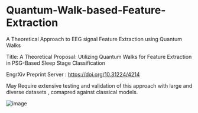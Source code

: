 # Quantum-Walk-based-Feature-Extraction
A Theoretical Approach to EEG signal Feature Extraction using Quantum Walks

Title: A  Theoretical  Proposal:  Utilizing  Quantum  Walks  for  Feature Extraction in PSG-Based Sleep Stage Classification 

EngrXiv Preprint Server : https://doi.org/10.31224/4214

May Require extensive testing and validation of this approach with large and diverse datasets , comapred against classical models.


![image](https://github.com/user-attachments/assets/829fa803-d0d7-4edc-a09c-75119ee8d53f)
